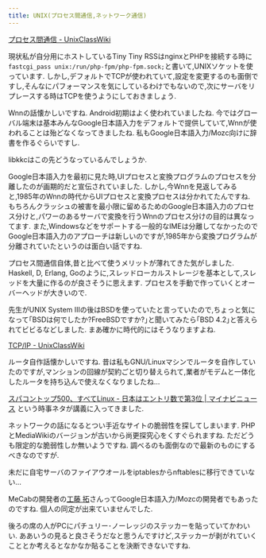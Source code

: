```yaml
---
title: UNIX(プロセス間通信,ネットワーク通信)
---
```


[プロセス間通信 - UnixClassWiki](https://uc2.h2np.net/index.php/%E3%83%97%E3%83%AD%E3%82%BB%E3%82%B9%E9%96%93%E9%80%9A%E4%BF%A1)

現状私が自分用にホストしているTiny Tiny RSSはnginxとPHPを接続する時に`fastcgi_pass unix:/run/php-fpm/php-fpm.sock;`と書いて,UNIXソケットを使っています.
しかし,デフォルトでTCPが使われていて,設定を変更するのも面倒ですし,そんなにパフォーマンスを気にしているわけでもないので,次にサーバをリプレースする時はTCPを使うようにしておきましょう.

Wnnの話懐かしいですね.
Android初期はよく使われていましたね.
今ではグローバル端末は基本みんなGoogle日本語入力をデフォルトで提供していて,Wnnが使われることは殆どなくなってきましたね.
私もGoogle日本語入力/Mozc向けに辞書を作るぐらいですし.

libkkcはこの先どうなっているんでしょうか.

Google日本語入力を最初に見た時,UIプロセスと変換プログラムのプロセスを分離したのが画期的だと宣伝されていました.
しかし,今Wnnを見返してみると,1985年のWnnの時代からUIプロセスと変換プロセスは分かれてたんですね.
もちろんクラッシュの被害を最小限に留めるためのGoogle日本語入力のプロセス分けと,パワーのあるサーバで変換を行うWnnのプロセス分けの目的は異なってます.
また,Windowsなどをサポートする一般的なIMEは分離してなかったのでGoogle日本語入力のアプローチは新しいのですが,1985年から変換プログラムが分離されていたというのは面白い話ですね.

プロセス間通信自体,昔と比べて使うメリットが薄れてきた気がしました.
Haskell, D, Erlang, Goのように,スレッドローカルストレージを基本として,スレッドを大量に作るのが良さそうに思えます.
プロセスを手動で作っていくとオーバーヘッドが大きいので.

先生がUNIX System IIIの後はBSDを使っていたと言っていたので,ちょっと気になって｢BSDは何でしたか?FreeBSDですか?｣と聞いてみたら｢BSD 4.2｣と答えられてビビるなどしました.
まあ確かに時代的にはそうなりますよね.

[TCP/IP - UnixClassWiki](https://uc2.h2np.net/index.php/TCP/IP)

ルータ自作話懐かしいですね.
昔は私もGNU/Linuxマシンでルータを自作していたのですが,マンションの回線が契約ごと切り替えられて,業者がモデムと一体化したルータを持ち込んで使えなくなりましたね…

[スパコントップ500、すべてLinux - 日本はエントリ数で第3位 | マイナビニュース](https://news.mynavi.jp/article/20171116-a172/)
という時事ネタが講義に入ってきました.

ネットワークの話になるとつい手近なサイトの脆弱性を探してしまいます.
PHPとMediaWikiのバージョンが古いから尚更探究心をくすぐられますね.
ただどうも限定的な脆弱性しか無いようですね.
調べるのも面倒なので最新のものにするべきなのですが.

未だに自宅サーバのファイアウオールをiptablesからnftablesに移行できていない…

MeCabの開発者の[工藤 拓](http://chasen.org/~taku/)さんってGoogle日本語入力/Mozcの開発者でもあったのですね.
個人の同定が出来ていませんでした.

後ろの席の人がPCにパチュリー･ノーレッジのステッカーを貼っていてかわいい.
ああいうの見ると良さそうだなと思うんですけど,ステッカーが剥がれていくこととか考えるとなかなか貼ることを決断できないですね.
